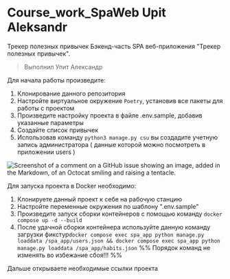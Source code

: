 # Course_work_SpaWeb Upit Aleksandr

Трекер полезных привычек
Бэкенд-часть SPA веб-приложения "Трекер полезных привычек".

> Выполнил Упит Александр


Для начала работы произведите:
1. Клонирование данного репозитория
2. Настройте виртуальное окружение `Poetry`, установив все пакеты для работы с проектом
3. Произведите настройку проекта в файле .env.sample, добавив указанные параметры
4. Создайте список привычек
5. Использовав команду `python3 manage.py csu`  вы создадите учетную запись администратора ( данные которой можно посмотреть в приложении users )



















![Screenshot of a comment on a GitHub issue showing an image, added in the Markdown, of an Octocat smiling and raising a tentacle.](https://myoctocat.com/assets/images/base-octocat.svg)



Для запуска проекта в Docker необходимо:

1) Клонируете данный проект к себе на рабочую станцию
2) Настройте переменные окружения по шаблону ".env.sample"
3) Произведите запуск сборки контейнеров с помощью команду `docker compose up -d --build`
4) После удачной сборки контейнера используйте данную команду загрузки фикстур`docker compose exec spa_app python manage.py loaddata /spa_app/users.json && docker compose exec spa_app python manage.py loaddata /spa_app/habits.json`
%% Порядок команд не изменять во избежание сбоя!!! %%

Дальше открываете необходимые ссылки проекта
